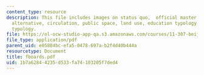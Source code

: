 ```yaml
---
content_type: resource
description: This file includes images on status quo,  official master plan, proposed
  alternative, circulation, public space, land use, education typology and housing
  typology.
file: https://ol-ocw-studio-app-qa.s3.amazonaws.com/courses/11-307-beijing-urban-design-studio-summer-2006/1b7a62844235d533fa74103205f7ded4_fboards.pdf
file_type: application/pdf
parent_uid: e05804bc-efa5-0478-697a-b2f4d40b444a
resourcetype: Document
title: fboards.pdf
uid: 1b7a6284-4235-d533-fa74-103205f7ded4
---
```

